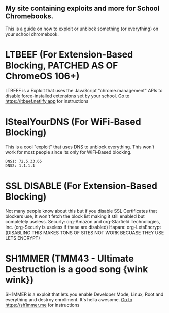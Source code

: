 ## My site containing exploits and more for School Chromebooks.
This is a guide on how to exploit or unblock something (or everything) on your school chromebook.
# LTBEEF (For Extension-Based Blocking, PATCHED AS OF ChromeOS 106+)
LTBEEF is a Exploit that uses the JavaScript "chrome.management" APIs to disable force-installed extensions set by your school.
<a href="https://ltbeef.netlify.app/">Go to https://ltbeef.netlify.app for instructions</a>
# IStealYourDNS (For WiFi-Based Blocking)
This is a cool "exploit" that uses DNS to unblock everything. This won't work for most people since its only for WiFi-Based blocking.
```
DNS1: 72.5.33.65
DNS2: 1.1.1.1
```
# SSL DISABLE (For Extension-Based Blocking)
Not many people know about this but if you disable SSL Certificates that blockers use, It won't fetch the block list making it still enabled but completely useless.
Securly: org-Amazon and org-Starfield Technologies, Inc. (org-Securly is useless if these are disabled)
Hapara: org-LetsEncrypt (DISABLING THIS MAKES TONS OF SITES NOT WORK BECUASE THEY USE LETS ENCRYPT)
# SH1MMER (TMM43 - Ultimate Destruction is a good song {wink wink})
SH1MMER is a exploit that lets you enable Developer Mode, Linux, Root and everything and destroy enrollment. It's hella awesome.
<a href="https://sh1mmer.me">Go to https://sh1mmer.me for instructions</a>
